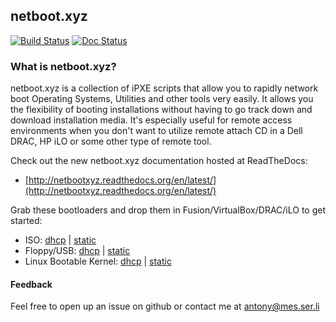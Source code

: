 ## netboot.xyz

[![Build Status](https://travis-ci.org/antonym/netboot.xyz.svg?branch=master)](https://travis-ci.org/antonym/netboot.xyz) [![Doc Status](https://readthedocs.org/projects/netbootxyz/badge/?version=latest)](https://readthedocs.org/projects/netbootxyz)

### What is netboot.xyz?

netboot.xyz is a collection of iPXE scripts that allow you to rapidly network boot Operating Systems,
Utilities and other tools very easily.  It allows you the flexibility of booting installations without
having to go track down and download installation media.  It's especially useful for remote access
environments when you don't want to utilize remote attach CD in a Dell DRAC, HP iLO or some other type
of remote tool.

Check out the new netboot.xyz documentation hosted at ReadTheDocs:	
* [http://netbootxyz.readthedocs.org/en/latest/](http://netbootxyz.readthedocs.org/en/latest/)

Grab these bootloaders and drop them in Fusion/VirtualBox/DRAC/iLO to get started:

* ISO: [dhcp](http://cdn.netboot.xyz/ipxe/netboot.xyz-dhcp.iso) | [static](http://cdn.netboot.xyz/ipxe/netboot.xyz-static.iso)
* Floppy/USB: [dhcp](http://cdn.netboot.xyz/ipxe/netboot.xyz-dhcp.dsk) | [static](http://cdn.netboot.xyz/ipxe/netboot.xyz-dhcp.dsk)
* Linux Bootable Kernel: [dhcp](http://cdn.netboot.xyz/ipxe/netboot.xyz-dhcp.lkrn) | [static](http://cdn.netboot.xyz/ipxe/netboot.xyz-static.lkrn)

#### Feedback

Feel free to open up an issue on github or contact me at antony@mes.ser.li

